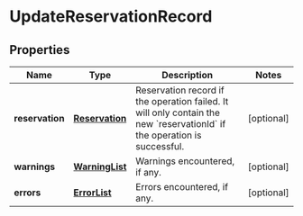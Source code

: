 
# UpdateReservationRecord

## Properties
Name | Type | Description | Notes
------------ | ------------- | ------------- | -------------
**reservation** | [**Reservation**](Reservation.md) | Reservation record if the operation failed. It will only contain the new &#x60;reservationId&#x60; if the operation is successful. |  [optional]
**warnings** | [**WarningList**](WarningList.md) | Warnings encountered, if any. |  [optional]
**errors** | [**ErrorList**](ErrorList.md) | Errors encountered, if any. |  [optional]



